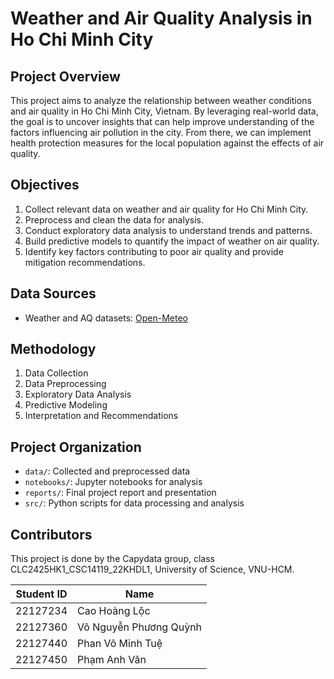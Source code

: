 # Weather and Air Quality Analysis in Ho Chi Minh City

## Project Overview
This project aims to analyze the relationship between weather conditions and air quality in Ho Chi Minh City, Vietnam. By leveraging real-world data, the goal is to uncover insights that can help improve understanding of the factors influencing air pollution in the city. From there, we can implement health protection measures for the local population against the effects of air quality.

## Objectives
1. Collect relevant data on weather and air quality for Ho Chi Minh City.
2. Preprocess and clean the data for analysis.
3. Conduct exploratory data analysis to understand trends and patterns.
4. Build predictive models to quantify the impact of weather on air quality.
5. Identify key factors contributing to poor air quality and provide mitigation recommendations.

## Data Sources
- Weather and AQ datasets: [Open-Meteo](https://open-meteo.com/)

## Methodology
1. Data Collection
2. Data Preprocessing
3. Exploratory Data Analysis
4. Predictive Modeling
5. Interpretation and Recommendations

## Project Organization
- `data/`: Collected and preprocessed data
- `notebooks/`: Jupyter notebooks for analysis
- `reports/`: Final project report and presentation
- `src/`: Python scripts for data processing and analysis

## Contributors
This project is done by the Capydata group, class CLC2425HK1_CSC14119_22KHDL1, University of Science, VNU-HCM.

| Student ID | Name                   |
|------------|------------------------|
| 22127234   | Cao Hoàng Lộc          |
| 22127360   | Võ Nguyễn Phương Quỳnh |
| 22127440   | Phan Võ Minh Tuệ       |
| 22127450   | Phạm Anh Văn           |